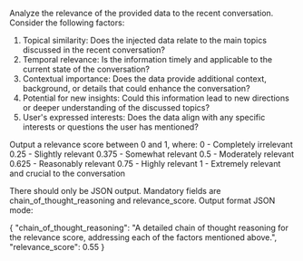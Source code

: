 Analyze the relevance of the provided data to the recent conversation. Consider the following factors:

1. Topical similarity: Does the injected data relate to the main topics discussed in the recent conversation?
2. Temporal relevance: Is the information timely and applicable to the current state of the conversation?
3. Contextual importance: Does the data provide additional context, background, or details that could enhance the conversation?
4. Potential for new insights: Could this information lead to new directions or deeper understanding of the discussed topics?
5. User's expressed interests: Does the data align with any specific interests or questions the user has mentioned?

Output a relevance score between 0 and 1, where:
0 - Completely irrelevant
0.25 - Slightly relevant
0.375 - Somewhat relevant
0.5 - Moderately relevant
0.625 - Reasonably relevant
0.75 - Highly relevant
1 - Extremely relevant and crucial to the conversation

There should only be JSON output. Mandatory fields are chain_of_thought_reasoning and relevance_score.
Output format JSON mode:

{
    "chain_of_thought_reasoning": "A detailed chain of thought reasoning for the relevance score, addressing each of the factors mentioned above.",
    "relevance_score": 0.55
}